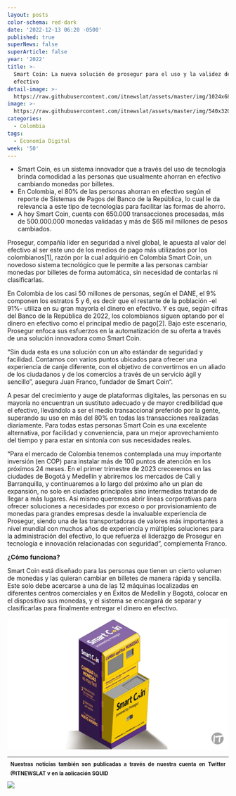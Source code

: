 ```yaml
---
layout: posts
color-schema: red-dark
date: '2022-12-13 06:20 -0500'
published: true
superNews: false
superArticle: false
year: '2022'
title: >-
  Smart Coin: La nueva solución de prosegur para el uso y la validez del
  efectivo
detail-image: >-
  https://raw.githubusercontent.com/itnewslat/assets/master/img/1024x680/smartcoin-g.jpg
image: >-
  https://raw.githubusercontent.com/itnewslat/assets/master/img/540x320/smartcoin-p.jpg
categories:
  - Colombia
tags:
  - Economía Digital
week: '50'
---
```

- Smart Coin, es un sistema innovador que a través del uso de tecnología brinda comodidad a las personas que usualmente ahorran en efectivo cambiando monedas por billetes.
- En Colombia, el 80% de las personas ahorran en efectivo según el reporte de Sistemas de Pagos del Banco de la República, lo cual le da relevancia a este tipo de tecnologías para facilitar las formas de ahorro.
- A hoy Smart Coin, cuenta con 650.000 transacciones procesadas, más de 500.000.000 monedas validadas y más de $65 mil millones de pesos cambiados.

Prosegur, compañía líder en seguridad a nivel global, le apuesta al valor del efectivo al ser este uno de los medios de pago más utilizados por los colombianos[1], razón por la cual adquirió en Colombia Smart Coin, un novedoso sistema tecnológico que le permite a las personas cambiar monedas por billetes de forma automática, sin necesidad de contarlas ni clasificarlas.
 
En Colombia de los casi 50 millones de personas, según el DANE, el 9% componen los estratos 5 y 6, es decir que el restante de la población -el 91%- utiliza en su gran mayoría el dinero en efectivo. Y es que, según cifras del Banco de la República de 2022, los colombianos siguen optando por el dinero en efectivo como el principal medio de pago[2]. Bajo este escenario, Prosegur enfoca sus esfuerzos en la automatización de su oferta a través de una solución innovadora como Smart Coin.
 
“Sin duda esta es una solución con un alto estándar de seguridad y facilidad. Contamos con varios puntos ubicados para ofrecer una experiencia de canje diferente, con el objetivo de convertirnos en un aliado de los ciudadanos y de los comercios a través de un servicio ágil y sencillo”, asegura Juan Franco, fundador de Smart Coin“.
 
A pesar del crecimiento y auge de plataformas digitales, las personas en su mayoría no encuentran un sustituto adecuado y de mayor credibilidad que el efectivo, llevándolo a ser el medio transaccional preferido por la gente, superando su uso en más del 80% en todas las transacciones realizadas diariamente. Para todas estas personas Smart Coin es una excelente alternativa, por facilidad y conveniencia, para un mejor aprovechamiento del tiempo y para estar en sintonía con sus necesidades reales.
 
“Para el mercado de Colombia tenemos contemplada una muy importante inversión (en COP) para instalar más de 100 puntos de atención en los próximos 24 meses. En el primer trimestre de 2023 creceremos en las ciudades de Bogotá y Medellín y abriremos los mercados de Cali y Barranquilla, y continuaremos a lo largo del próximo año un plan de expansión, no solo en ciudades principales sino intermedias tratando de llegar a más lugares. Así mismo queremos abrir líneas corporativas para ofrecer soluciones a necesidades por exceso o por provisionamiento de monedas para grandes empresas desde la invaluable experiencia de Prosegur, siendo una de las transportadoras de valores más importantes a nivel mundial con muchos años de experiencia y múltiples soluciones para la administración del efectivo, lo que refuerza el liderazgo de Prosegur en tecnología e innovación relacionadas con seguridad”, complementa Franco.
 
**¿Cómo funciona?**
 
Smart Coin está diseñado para las personas que tienen un cierto volumen de monedas y las quieran cambiar en billetes de manera rápida y sencilla. Este solo debe acercarse a una de las 12 máquinas localizadas en diferentes centros comerciales y en Éxitos de Medellín y Bogotá, colocar en el dispositivo sus monedas, y el sistema se encargará de separar y clasificarlas para finalmente entregar el dinero en efectivo.

![](https://raw.githubusercontent.com/itnewslat/assets/master/img/540x320/smartcoin-p.jpg)

<table style="height: 42px;" width="569">
<tbody>
<tr>
<td style="text-align: justify;"><sub><strong>Nuestras noticias también son publicadas a través de nuestra cuenta en Twitter <a href="https://twitter.com/itnewslat?lang=es">@ITNEWSLAT</a> y en la aplicación <a href="https://squidapp.co/en/">SQUID</a></strong></sub></td>
</tr>
</tbody>
</table>

<img src="https://tracker.metricool.com/c3po.jpg?hash=56f88a41e39ab42c063cc51676587a04"/>